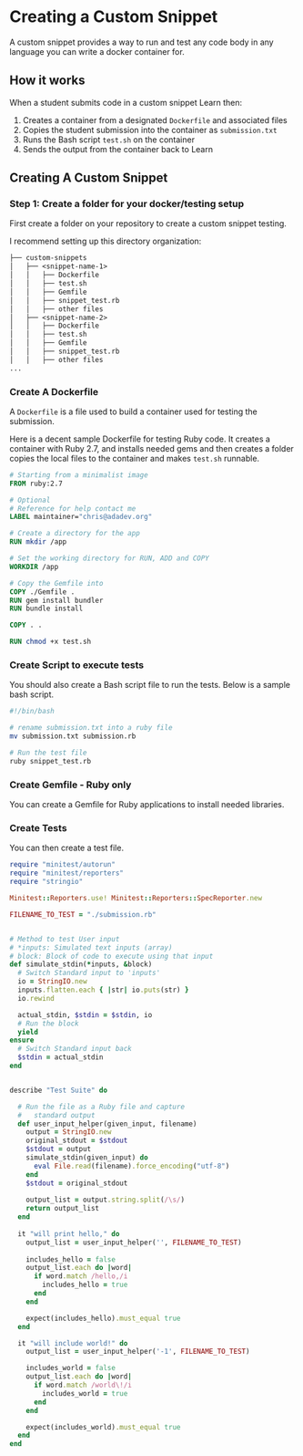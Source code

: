 # Creating a Custom Snippet

A custom snippet provides a way to run and test any code body in any language you can write a docker container for.  

## How it works

When a student submits code in a custom snippet Learn then:

1.  Creates a container from a designated `Dockerfile` and associated files
2.  Copies the student submission into the container as `submission.txt`
3.  Runs the Bash script `test.sh` on the container
4.  Sends the output from the container back to Learn

## Creating A Custom Snippet

### Step 1:  Create a folder for your docker/testing setup

First create a folder on your repository to create a custom snippet testing.  

I recommend setting up this directory organization:

```txt
├── custom-snippets
│   ├── <snippet-name-1>
│   │   ├── Dockerfile
│   │   ├── test.sh
│   │   ├── Gemfile
│   │   ├── snippet_test.rb
│   │   ├── other files
│   ├── <snippet-name-2>
│   │   ├── Dockerfile
│   │   ├── test.sh
│   │   ├── Gemfile
│   │   ├── snippet_test.rb
│   │   ├── other files
...
```

### Create A Dockerfile

A `Dockerfile` is a file used to build a container used for testing the submission.

Here is a decent sample Dockerfile for testing Ruby code.  It creates a container with Ruby 2.7, and installs needed gems and then creates a folder copies the local files to the container and makes `test.sh` runnable.

```Dockerfile
# Starting from a minimalist image
FROM ruby:2.7

# Optional
# Reference for help contact me
LABEL maintainer="chris@adadev.org"

# Create a directory for the app
RUN mkdir /app

# Set the working directory for RUN, ADD and COPY
WORKDIR /app

# Copy the Gemfile into 
COPY ./Gemfile .
RUN gem install bundler
RUN bundle install

COPY . .

RUN chmod +x test.sh
```

### Create Script to execute tests

You should also create a Bash script file to run the tests.  Below is a sample bash script.

```bash
#!/bin/bash

# rename submission.txt into a ruby file
mv submission.txt submission.rb

# Run the test file
ruby snippet_test.rb
```

### Create Gemfile - Ruby only

You can create a Gemfile for Ruby applications to install needed libraries.

### Create Tests

You can then create a test file.

```ruby
require "minitest/autorun"
require "minitest/reporters"
require "stringio"

Minitest::Reporters.use! Minitest::Reporters::SpecReporter.new

FILENAME_TO_TEST = "./submission.rb"


# Method to test User input
# *inputs: Simulated text inputs (array)
# block: Block of code to execute using that input
def simulate_stdin(*inputs, &block)
  # Switch Standard input to 'inputs'
  io = StringIO.new
  inputs.flatten.each { |str| io.puts(str) }
  io.rewind

  actual_stdin, $stdin = $stdin, io
  # Run the block
  yield
ensure
  # Switch Standard input back
  $stdin = actual_stdin
end


describe "Test Suite" do

  # Run the file as a Ruby file and capture
  #   standard output
  def user_input_helper(given_input, filename)
    output = StringIO.new
    original_stdout = $stdout
    $stdout = output
    simulate_stdin(given_input) do
      eval File.read(filename).force_encoding("utf-8")
    end
    $stdout = original_stdout
    
    output_list = output.string.split(/\s/)
    return output_list
  end
  
  it "will print hello," do
    output_list = user_input_helper('', FILENAME_TO_TEST)
    
    includes_hello = false
    output_list.each do |word|
      if word.match /hello,/i
        includes_hello = true
      end
    end

    expect(includes_hello).must_equal true
  end

  it "will include world!" do
    output_list = user_input_helper('-1', FILENAME_TO_TEST)

    includes_world = false
    output_list.each do |word|
      if word.match /world\!/i
        includes_world = true
      end
    end

    expect(includes_world).must_equal true
  end
end
```
